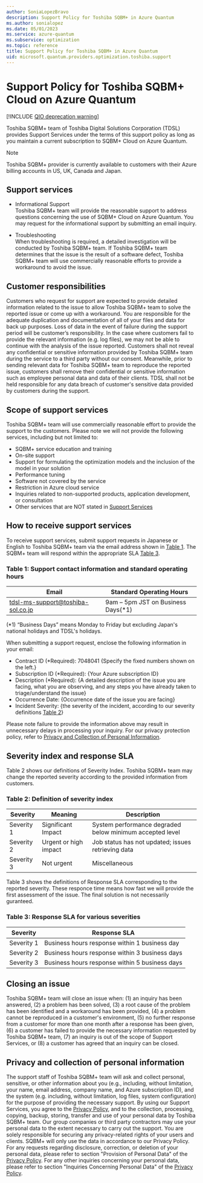 ```yaml
---
author: SoniaLopezBravo
description: Support Policy for Toshiba SQBM+ in Azure Quantum
ms.author: sonialopez
ms.date: 05/01/2023
ms.service: azure-quantum
ms.subservice: optimization
ms.topic: reference
title: Support Policy for Toshiba SQBM+ in Azure Quantum
uid: microsoft.quantum.providers.optimization.toshiba.support
---
```


# Support Policy for Toshiba SQBM+ Cloud on Azure Quantum

[!INCLUDE [QIO deprecation warning](includes/qio-deprecate-warning.md)]

Toshiba SQBM+ team of Toshiba Digital Solutions Corporation (TDSL) provides Support Services under the terms of this support policy as long as you maintain a current subscription to SQBM+ Cloud on Azure Quantum.

> [!NOTE]
> Toshiba SQBM+ provider is currently available to customers with their Azure billing accounts in US, UK, Canada and Japan.

## Support services

- Informational Support  
Toshiba SQBM+ team will provide the reasonable support to address questions concerning the use of SQBM+ Cloud on Azure Quantum. You may request for the informational support by submitting an email inquiry.

- Troubleshooting  
When troubleshooting is required, a detailed investigation will be conducted by Toshiba SQBM+ team. If Toshiba SQBM+ team determines that the issue is the result of a software defect, Toshiba SQBM+ team will use commercially reasonable efforts to provide a workaround to avoid the issue.

## Customer responsibilities

Customers who request for support are expected to provide detailed information related to the issue to allow Toshiba SQBM+ team to solve the reported issue or come up with a workaround. You are responsible for the adequate duplication and documentation of all of your files and data for back up purposes. Loss of data in the event of failure during the support period will be customer’s responsibility. In the case where customers fail to provide the relevant information (e.g. log files), we may not be able to continue with the analysis of the issue reported. Customers shall not reveal any confidential or sensitive information provided by Toshiba SQBM+ team during the service to a third party without our consent. Meanwhile, prior to sending relevant data for Toshiba SQBM+ team to reproduce the reported issue, customers shall remove their confidential or sensitive information such as employee personal data and data of their clients. TDSL shall not be held responsible for any data breach of customer's sensitive data provided by customers during the support.

## Scope of support services

Toshiba SQBM+ team will use commercially reasonable effort to provide the support to the customers. Please note we will not provide the following services, including but not limited to:  

- SQBM+ service education and training
- On-site support
- Support for formulating the optimization models and the inclusion of the model in your solution
- Performance tuning
- Software not covered by the service
- Restriction in Azure cloud service
- Inquiries related to non-supported products, application development, or consultation
- Other services that are NOT stated in [Support Services](#support-services)

## How to receive support services

To receive support services, submit support requests in Japanese or English to Toshiba SQBM+ team via the email address shown in [Table 1](#table-1-support-contact-information-and-standard-operating-hours). The SQBM+ team will respond within the appropriate SLA [Table 3](#table-3-response-sla-for-various-severities).

### Table 1: Support contact information and standard operating hours

| Email                             | Standard Operating Hours           |
| --------------------------------- | ---------------------------------- |
| tdsl-ms-support@toshiba-sol.co.jp | 9am – 5pm JST on Business Days(*1) |

(*1) “Business Days” means Monday to Friday but excluding Japan's national holidays and TDSL's holidays.

When submitting a support request, enclose the following information in your email:

- Contract ID (*Required): 7048041 {Specify the fixed numbers shown on the left.}
- Subscription ID (*Required): {Your Azure subscription ID}
- Description (*Required): {A detailed description of the issue you are facing, what you are observing, and any steps you have already taken to triage/understand the issue}
- Occurrence Date: {Occurrence date of the issue you are facing}
- Incident Severity: {the severity of the incident, according to our severity definitions [Table 2](#table-2-definition-of-severity-index)}

Please note failure to provide the information above may result in unnecessary delays in processing your inquiry. For our privacy protection policy, refer to [Privacy and Collection of Personal Information](#privacy-and-collection-of-personal-information).

## Severity index and response SLA

Table 2 shows our definitions of Severity Index. Toshiba SQBM+ team may change the reported severity according to the provided information from customers.

### Table 2: Definition of severity index

| Severity   | Meaning               | Description                                              |
| ---------- | --------------------- | -------------------------------------------------------- |
| Severity 1 | Significant Impact    | System performance degraded below minimum accepted level |
| Severity 2 | Urgent or high impact | Job status has not updated; issues retrieving data       |
| Severity 3 | Not urgent            | Miscellaneous                                            |

Table 3 shows the definitions of Response SLA corresponding to the reported severity. These responce time means how fast we will provide the first assessment of the issue. The final solution is not necessarily guranteed.

### Table 3: Response SLA for various severities

| Severity   | Response SLA                                   |
| ---------- | ---------------------------------------------- |
| Severity 1 | Business hours response within 1 business day  |
| Severity 2 | Business hours response within 3 business days |
| Severity 3 | Business hours response within 5 business days |

## Closing an issue

Toshiba SQBM+ team will close an issue when: (1) an inquiry has been answered, (2) a problem has been solved, (3) a root cause of the problem has been identified and a workaround has been provided, (4) a problem cannot be reproduced in a customer's environment, (5) no further response from a customer for more than one month after a response has been given, (6) a customer has failed to provide the necessary information requested by Toshiba SQBM+ team, (7) an inquiry is out of the scope of Support Services, or (8) a customer has agreed that an inquiry can be closed.

## Privacy and collection of personal information

The support staff of Toshiba SQBM+ team will ask and collect personal, sensitive, or other information about you (e.g., including, without limitation, your name, email address, company name, and Azure subscription ID), and the system (e.g. including, without limitation, log files, system configuration) for the purpose of providing the necessary support. By using our Support Services, you agree to the [Privacy Policy](https://www.global.toshiba/ww/company/digitalsolution/privacy.html), and to the collection, processing, copying, backup, storing, transfer and use of your personal data by Toshiba SQBM+ team. Our group companies or third party contractors may use your personal data to the extent necessary to carry out the support. You are solely responsible for securing any privacy-related rights of your users and clients. SQBM+ will only use the data in accordance to our Privacy Policy. For any requests regarding disclosure, correction, or deletion of your personal data, please refer to section "Provision of Personal Data" of the [Privacy Policy](https://www.global.toshiba/ww/company/digitalsolution/privacy.html). For any other inquiries concerning your personal data, please refer to section "Inquiries Concerning Personal Data" of the [Privacy Policy](https://www.global.toshiba/ww/company/digitalsolution/privacy.html).
